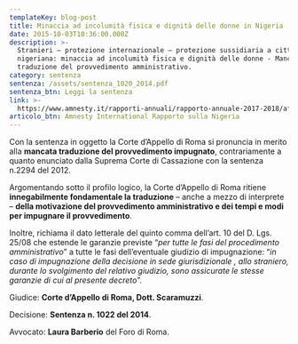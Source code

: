 ```yaml
---
templateKey: blog-post
title: Minaccia ad incolumità fisica e dignità delle donne in Nigeria
date: 2015-10-03T10:36:00.000Z
description: >-
  Stranieri – protezione internazionale – protezione sussidiaria a cittadina
  nigeriana: minaccia ad incolumità fisica e dignità delle donne - Mancata
  traduzione del provvedimento amministrativo.
category: sentenza
sentenza: /assets/sentenza_1020_2014.pdf
sentenza_btn: Leggi la sentenza
link: >-
  https://www.amnesty.it/rapporti-annuali/rapporto-annuale-2017-2018/africa/nigeria/
articolo_btn: Amnesty International Rapporto sulla Nigeria
---
```

Con la sentenza in oggetto la Corte d’Appello di Roma si pronuncia in merito alla **mancata traduzione del provvedimento impugnato**, contrariamente a quanto enunciato dalla Suprema Corte di Cassazione con la sentenza n.2294 del 2012.

Argomentando sotto il profilo logico, la Corte d’Appello di Roma ritiene **innegabilmente fondamentale la traduzione** – anche a mezzo di interprete – **della motivazione del provvedimento amministrativo e dei tempi e modi per impugnare il provvedimento**.

Inoltre, richiama il dato letterale del quinto comma dell’art. 10 del D. Lgs. 25/08 che estende le garanzie previste “_per tutte le fasi del procedimento amministrativo_” a tutte le fasi dell’eventuale giudizio di impugnazione: “_in caso di impugnazione della decisione in sede giurisdizionale , allo straniero, durante lo svolgimento del relativo giudizio, sono assicurate le stesse garanzie di cui al presente decreto_”.

Giudice: **Corte d’Appello di Roma, Dott. Scaramuzzi**.

Decisione: **Sentenza n. 1022 del 2014**.

Avvocato: **Laura Barberio** del Foro di Roma.
